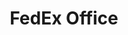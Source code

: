 ---
title: "FedEx Office"
url: /portland/fedex-office-southwest-barbur-boulevard/
shop: copyshop
---